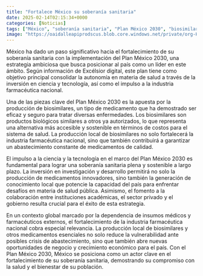```yaml
---
title: "Fortalece México su soberanía sanitaria"
date: 2025-02-14T02:15:34+0000
categories: [Noticias]
tags: ["México", "soberanía sanitaria", "Plan México 2030", "biosimilares", "industria farmacéutica", "ciencia y tecnología", "investigación y desarrollo."]
image: "https://oaidalleapiprodscus.blob.core.windows.net/private/org-HKmKxpuNw3Y88lm4EBrIPq0n/user-ZwiCXOggLL8ZNNKE2g7rXFmV/img-IwHt3eXmf9lY3VXdffjhMKg4.png?st=2025-02-14T01%3A15%3A34Z&se=2025-02-14T03%3A15%3A34Z&sp=r&sv=2024-08-04&sr=b&rscd=inline&rsct=image/png&skoid=d505667d-d6c1-4a0a-bac7-5c84a87759f8&sktid=a48cca56-e6da-484e-a814-9c849652bcb3&skt=2025-02-13T12%3A08%3A47Z&ske=2025-02-14T12%3A08%3A47Z&sks=b&skv=2024-08-04&sig=gtEQrvm2FKbvIDvZ/n9D754OeUvaEabWbVeXjUxfyYg%3D"
---
```


México ha dado un paso significativo hacia el fortalecimiento de su soberanía sanitaria con la implementación del Plan México 2030, una estrategia ambiciosa que busca posicionar al país como un líder en este ámbito. Según información de Excélsior digital, este plan tiene como objetivo principal consolidar la autonomía en materia de salud a través de la inversión en ciencia y tecnología, así como el impulso a la industria farmacéutica nacional.

Una de las piezas clave del Plan México 2030 es la apuesta por la producción de biosimilares, un tipo de medicamento que ha demostrado ser eficaz y seguro para tratar diversas enfermedades. Los biosimilares son productos biológicos similares a otros ya autorizados, lo que representa una alternativa más accesible y sostenible en términos de costos para el sistema de salud. La producción local de biosimilares no solo fortalecerá la industria farmacéutica nacional, sino que también contribuirá a garantizar un abastecimiento constante de medicamentos de calidad.

El impulso a la ciencia y la tecnología en el marco del Plan México 2030 es fundamental para lograr una soberanía sanitaria plena y sostenible a largo plazo. La inversión en investigación y desarrollo permitirá no solo la producción de medicamentos innovadores, sino también la generación de conocimiento local que potencie la capacidad del país para enfrentar desafíos en materia de salud pública. Asimismo, el fomento a la colaboración entre instituciones académicas, el sector privado y el gobierno resulta crucial para el éxito de esta estrategia.

En un contexto global marcado por la dependencia de insumos médicos y farmacéuticos externos, el fortalecimiento de la industria farmacéutica nacional cobra especial relevancia. La producción local de biosimilares y otros medicamentos esenciales no solo reduce la vulnerabilidad ante posibles crisis de abastecimiento, sino que también abre nuevas oportunidades de negocio y crecimiento económico para el país. Con el Plan México 2030, México se posiciona como un actor clave en el fortalecimiento de su soberanía sanitaria, demostrando su compromiso con la salud y el bienestar de su población.
    
